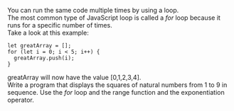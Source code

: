 You can run the same code multiple times by using a loop.
\
The most common type of JavaScript loop is called a _for_ loop because it runs for a specific number of times.
\
Take a look at this example:
```
let greatArray = [];
for (let i = 0; i < 5; i++) {
  greatArray.push(i);
}
```
greatArray will now have the value [0,1,2,3,4].
\
Write a program that displays the squares of natural numbers from 1 to 9 in sequence. Use the _for_ loop and the range function and the exponentiation operator.

